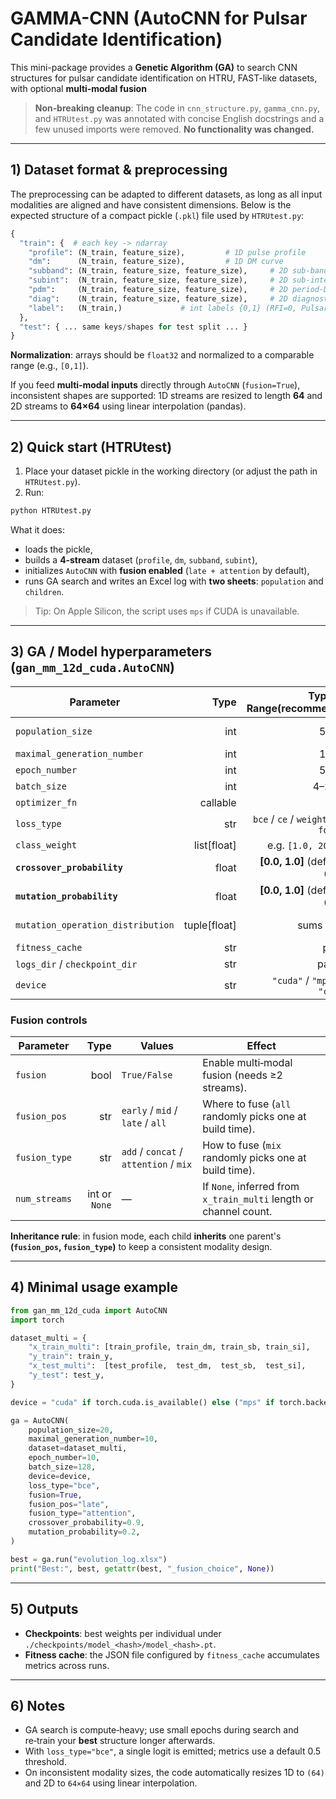 
# GAMMA-CNN (AutoCNN for Pulsar Candidate Identification)

This mini-package provides a **Genetic Algorithm (GA)** to search CNN structures for pulsar candidate identification on HTRU, FAST-like datasets, with optional **multi‑modal fusion** 

> **Non‑breaking cleanup**: The code in `cnn_structure.py`, `gamma_cnn.py`, and `HTRUtest.py` was annotated with concise English docstrings and a few unused imports were removed. **No functionality was changed.**

---

## 1) Dataset format & preprocessing

The preprocessing can be adapted to different datasets, as long as all input modalities are aligned and have consistent dimensions.
Below is the expected structure of a compact pickle (`.pkl`) file used by `HTRUtest.py`:

```python
{
  "train": {  # each key -> ndarray
    "profile": (N_train, feature_size),         # 1D pulse profile
    "dm":      (N_train, feature_size),         # 1D DM curve
    "subband": (N_train, feature_size, feature_size),     # 2D sub-band image
    "subint":  (N_train, feature_size, feature_size),     # 2D sub-integration image
    "pdm":     (N_train, feature_size, feature_size),     # 2D period-DM (optional here)
    "diag":    (N_train, feature_size, feature_size),     # 2D diagnostic (optional here)
    "label":   (N_train,)             # int labels {0,1} (RFI=0, Pulsar=1)
  },
  "test": { ... same keys/shapes for test split ... }
}
```

**Normalization**: arrays should be `float32` and normalized to a comparable range (e.g., `[0,1]`).

If you feed **multi‑modal inputs** directly through `AutoCNN` (`fusion=True`), inconsistent shapes are supported: 1D streams are resized to length **64** and 2D streams to **64×64** using linear interpolation (pandas).

---

## 2) Quick start (HTRUtest)

1. Place your dataset pickle in the working directory (or adjust the path in `HTRUtest.py`).
2. Run:

```bash
python HTRUtest.py
```

What it does:
- loads the pickle,
- builds a **4‑stream** dataset (`profile`, `dm`, `subband`, `subint`),
- initializes `AutoCNN` with **fusion enabled** (`late + attention` by default),
- runs GA search and writes an Excel log with **two sheets**: `population` and `children`.

> Tip: On Apple Silicon, the script uses `mps` if CUDA is unavailable.

---

## 3) GA / Model hyperparameters (`gan_mm_12d_cuda.AutoCNN`)

| Parameter | Type | Typical Range(recommend) | Meaning |
|---|---:|---:|---|
| `population_size` | int | 5–50 | Individuals per generation. Uniqueness check auto‑enabled when ≤20. |
| `maximal_generation_number` | int | 1–50 | Number of GA iterations. |
| `epoch_number` | int | 5–30 | Training epochs per individual. |
| `batch_size` | int | 4–256 | Mini‑batch size. |
| `optimizer_fn` | callable | — | Optimizer factory (default: Adam). |
| `loss_type` | str | `bce` / `ce` / `weighted` / `focal` | Loss selection. `bce` → 1 logit; `ce` → C logits. |
| `class_weight` | list[float] | e.g. `[1.0, 20.0]` | For `weighted` CE or `bce` (`pos_weight = w1/w0`). |
| **`crossover_probability`** | float | **[0.0, 1.0]** (default **0.9**) | Probability to perform crossover when creating offsprings. |
| **`mutation_probability`** | float | **[0.0, 1.0]** (default **0.2**) | Probability to mutate an offspring. |
| `mutation_operation_distribution` | tuple[float] | sums to 1 | Weights for mutation ops: `('add_skip','add_pooling','remove','change')`. |
| `fitness_cache` | str | path | JSON file storing evaluated metrics. |
| `logs_dir` / `checkpoint_dir` | str | paths | Where logs and checkpoints are stored. |
| `device` | str | `"cuda"` / `"mps"` / `"cpu"` | Compute device string. |

### Fusion controls
| Parameter | Type | Values | Effect |
|---|---:|---|---|
| `fusion` | bool | `True/False` | Enable multi‑modal fusion (needs ≥2 streams). |
| `fusion_pos` | str | `early` / `mid` / `late` / `all` | Where to fuse (`all` randomly picks one at build time). |
| `fusion_type` | str | `add` / `concat` / `attention` / `mix` | How to fuse (`mix` randomly picks one at build time). |
| `num_streams` | int or `None` | — | If `None`, inferred from `x_train_multi` length or channel count. |

**Inheritance rule**: in fusion mode, each child **inherits** one parent's **(`fusion_pos`, `fusion_type`)** to keep a consistent modality design.

---

## 4) Minimal usage example

```python
from gan_mm_12d_cuda import AutoCNN
import torch

dataset_multi = {
    "x_train_multi": [train_profile, train_dm, train_sb, train_si],
    "y_train": train_y,
    "x_test_multi":  [test_profile,  test_dm,  test_sb,  test_si],
    "y_test": test_y,
}

device = "cuda" if torch.cuda.is_available() else ("mps" if torch.backends.mps.is_available() else "cpu")

ga = AutoCNN(
    population_size=20,
    maximal_generation_number=10,
    dataset=dataset_multi,
    epoch_number=10,
    batch_size=128,
    device=device,
    loss_type="bce",
    fusion=True,
    fusion_pos="late",
    fusion_type="attention",
    crossover_probability=0.9,
    mutation_probability=0.2,
)

best = ga.run("evolution_log.xlsx")
print("Best:", best, getattr(best, "_fusion_choice", None))
```

---

## 5) Outputs

- **Checkpoints**: best weights per individual under `./checkpoints/model_<hash>/model_<hash>.pt`.
- **Fitness cache**: the JSON file configured by `fitness_cache` accumulates metrics across runs.

---

## 6) Notes

- GA search is compute‑heavy; use small epochs during search and re‑train your **best** structure longer afterwards.
- With `loss_type="bce"`, a single logit is emitted; metrics use a default 0.5 threshold.
- On inconsistent modality sizes, the code automatically resizes 1D to `(64)` and 2D to `64×64` using linear interpolation.
